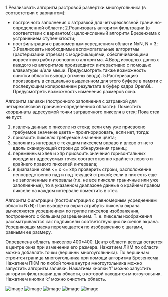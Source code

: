 1.Реализовать алгоритм растровой развертки многоугольника (в соответствии с
вариантом):
- построчного заполнения с затравкой для четырехсвязной гранично-определенной области;
2.Реализовать алгоритм фильтрации (в соответствии с вариантом):
целочисленный алгоритм Брезенхема с устранением ступенчатости;
- постфильтрация с равномерным усреднением области NхN, N = 3;
3.Реализовать необходимые вспомогательные алгоритмы (растеризации отрезка) с
модификациями, обеспечивающими корректную работу основного алгоритма.
4.Ввод исходных данных каждого из алгоритмов производится интерактивно с
помощью клавиатуры и/или мыши. Предусмотреть также возможность очистки
области вывода (отмены ввода).
5.Растеризацию производить в специально выделенном для этого буфере в памяти с
последующим копированием результата в буфер кадра OpenGL. Предусмотреть
возможность изменения размеров окна.


Алгоритм заливки (построчного заполнения с затравкой для четырехсвязной гранично-определенной области):
Поместить координаты адресуемой точки затравочного пикселя в стек;
Пока стек не пуст:
1) извлечь данные о пикселе из стека; если ему уже присвоено требуемое значение цвета – проигнорировать, если нет, тогда:
2) присвоить пикселю требуемое значение цвета;
3) заполнить интервал с текущим пикселем вправо и влево от него вдоль сканирующей строки до обнаружения границ;
4) переменным хлев и хпр присвоить значения горизонтальных координат адресуемых точек соответственно крайнего левого и крайнего правого пикселей интервала;
5) в диапазоне хлев <= х <= хпр проверить строки, расположение непосредственно над и под текущей строкой; если в них есть еще не заполненные интервалы (т.е. не все пиксели граничные или уже заполненные), то в указанном диапазоне данные о крайнем правом пикселе на каждом интервале поместить в стек.

Алгоритм фильтрации (постфильтрация с равномерным усреднением области NхN):
При выводе на экран атрибуты пиксела экрана вычисляются усреднением по группе пикселов изображения, построенного с большим разрешением. 
Т. е. пикселы изображения рассматриваются как подпикселы соответствующих пикселов экрана. Усредняющая маска перемещается по изображению с шагами, равными ее размеру.


Определена область пикселов 400*400. Центр области всегда остается в центре окна при изменении его размера. Нажатием ЛКМ по области можно добавлять точки (вершины многоугольника). По вершинам строится граница многоугольника при помощи алгоритма Брезенхема. Нажатием ПКМ по любой точке внутри многоугольника можно запустить алгоритм заливки. Нажатием кнопки ‘f’ можно запустить алгоритм фильтрации для области, в которой находится многоугольник. Нажатием кнопки ‘с’ можно очистить область.

![image](https://github.com/xendalm/Educational-tasks-BMSTU/assets/35781938/aa2c01fe-9090-4319-ab80-7d6217f9950c)
![image](https://github.com/xendalm/Educational-tasks-BMSTU/assets/35781938/573057c7-2f35-4506-b2e2-e314673d62f8)
![image](https://github.com/xendalm/Educational-tasks-BMSTU/assets/35781938/3002c973-f593-4bc1-8a31-8ccd0b5b9f77)
![image](https://github.com/xendalm/Educational-tasks-BMSTU/assets/35781938/a66f7619-6fc1-4053-8bc9-d058d80328c6)
![image](https://github.com/xendalm/Educational-tasks-BMSTU/assets/35781938/6af88bcb-89cf-46cc-9eb9-1c78c0a1c36b)
